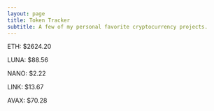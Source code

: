 ```yaml
---
layout: page
title: Token Tracker
subtitle: A few of my personal favorite cryptocurrency projects.
---
```


<!--BEGINCRYPTOINPUT-->
ETH: $2624.20

LUNA: $88.56

NANO: $2.22

LINK: $13.67

AVAX: $70.28

<!--ENDCRYPTOINPUT-->
